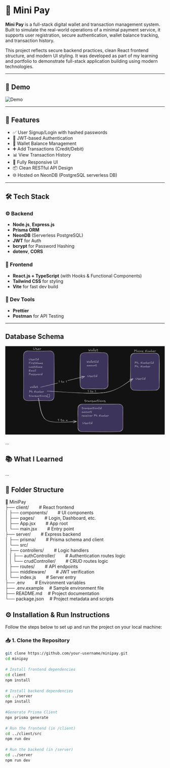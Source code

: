 # 💸 Mini Pay

**Mini Pay** is a full-stack digital wallet and transaction management system. Built to simulate the real-world operations of a minimal payment service, it supports user registration, secure authentication, wallet balance tracking, and transaction history.

This project reflects secure backend practices, clean React frontend structure, and modern UI styling. It was developed as part of my learning and portfolio to demonstrate full-stack application building using modern technologies.

---

## 🎥 Demo

![Demo]([https://github.com/Sumit0-0/MiniPay/blob/08670dba56e85716e79eec373c533be43dde599c/Ui%20Video.mp4](https://github.com/Sumit0-0/MiniPay/blob/562fe92d00d607b985cbef2d0c1a89630eea2c74/UiVideo-ezgif.com-optimize.gif))

---

## 🚀 Features

- ✅ User Signup/Login with hashed passwords
- 🔐 JWT-based Authentication
- 💼 Wallet Balance Management
- ➕ Add Transactions (Credit/Debit)
- 📊 View Transaction History
- 📱 Fully Responsive UI
- 📦 Clean RESTful API Design
- 🌐 Hosted on NeonDB (PostgreSQL serverless DB)

---

## 🛠️ Tech Stack

### ⚙️ Backend
- **Node.js**, **Express.js**
- **Prisma ORM**
- **NeonDB** (Serverless PostgreSQL)
- **JWT** for Auth
- **bcrypt** for Password Hashing
- **dotenv**, **CORS**

### 🎨 Frontend
- ****React.js + TypeScript**** (with Hooks & Functional Components)
- **Tailwind CSS** for styling
- **Vite** for fast dev build

### 🧰 Dev Tools
- **Prettier**
- **Postman** for API Testing

---

##  Database Schema
![image alt](https://github.com/Sumit0-0/MiniPay/blob/5710f1aedb722747b62f59a1fb0f3d17fd4c00e8/Screenshot%202025-06-26%20231219.png)

...
## 📚 What I Learned

...

## 📂 Folder Structure

📁 MiniPay  
├── client/                           # React frontend  
│   ├── components/                   # UI components  
│   ├── pages/                        # Login, Dashboard, etc.  
│   ├── App.jsx                       # App root  
│   └── main.jsx                      # Entry point  
├── server/                           # Express backend  
│   ├── prisma/                       # Prisma schema and client  
│   └── src/                        
│       ├── controllers/              # Logic handlers  
│       │   ├── authController/       # Authentication routes logic  
│       │   └── crudController/       # CRUD routes logic  
│       ├── routes/                   # API endpoints  
│       ├── middleware/               # JWT verification  
│       └── index.js                  # Server entry  
├── .env                              # Environment variables  
├── .env.example                     # Sample environment file  
├── README.md                        # Project documentation  
└── package.json                     # Project metadata and scripts



## ⚙️ Installation & Run Instructions

Follow the steps below to set up and run the project on your local machine:

### 📥 1. Clone the Repository

```bash
git clone https://github.com/your-username/minipay.git
cd minipay

# Install frontend dependencies
cd client
npm install

# Install backend dependencies
cd ../server
npm install

#Generate Prisma Client
npx prisma generate

# Run the frontend (in /client)
cd ../client/src
npm run dev

# Run the backend (in /server)
cd ../server
npm run dev



